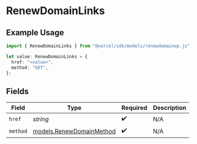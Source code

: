 # RenewDomainLinks

## Example Usage

```typescript
import { RenewDomainLinks } from "@vercel/sdk/models/renewdomainop.js";

let value: RenewDomainLinks = {
  href: "<value>",
  method: "GET",
};
```

## Fields

| Field                                                      | Type                                                       | Required                                                   | Description                                                |
| ---------------------------------------------------------- | ---------------------------------------------------------- | ---------------------------------------------------------- | ---------------------------------------------------------- |
| `href`                                                     | *string*                                                   | :heavy_check_mark:                                         | N/A                                                        |
| `method`                                                   | [models.RenewDomainMethod](../models/renewdomainmethod.md) | :heavy_check_mark:                                         | N/A                                                        |
